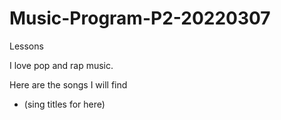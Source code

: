 # Music-Program-P2-20220307
Lessons

I love pop and rap music.

Here are the songs I will find
- (sing titles for here)
